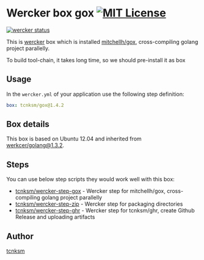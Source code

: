 Wercker box gox [![MIT License](http://img.shields.io/badge/license-MIT-blue.svg?style=flat-square)](https://github.com/tcnksm/wercker-box-gox/blob/master/LICENCE)
====

[![wercker status](https://app.wercker.com/status/1e96bc8093f7b7ae1881c6dfb62157d3/m "wercker status")](https://app.wercker.com/project/bykey/1e96bc8093f7b7ae1881c6dfb62157d3)


This is [wercker](http://wercker.com/) box which is installed [mitchellh/gox](https://github.com/mitchellh/gox), cross-compiling golang project parallelly.

To build tool-chain, it takes long time, so we should pre-install it as box

## Usage

In the `wercker.yml` of your application use the following step definition:

```yaml
box: tcnksm/gox@1.4.2
```

## Box details

This box is based on Ubuntu 12.04 and inherited from [werkcer/golang@1.3.2](https://github.com/wercker/box-golang).

## Steps

You can use below step scripts they would work well with this box:

- [tcnksm/wercker-step-gox](https://github.com/tcnksm/wercker-step-gox) - Wercker step for mitchellh/gox, cross-compiling golang project parallelly
- [tcnksm/wercker-step-zip](https://github.com/tcnksm/wercker-step-zip) - Wercker step for packaging directories
- [tcnksm/wercker-step-ghr](https://github.com/tcnksm/wercker-step-ghr) - Wercker step for tcnksm/ghr, create Github Release and uploading artifacts

## Author

[tcnksm](https://github.com/tcnksm)
